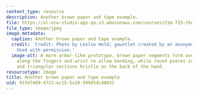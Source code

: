 ```yaml
---
content_type: resource
description: Another brown paper and tape example.
file: https://ol-ocw-studio-app-qa.s3.amazonaws.com/courses/21m-715-the-craft-of-costume-design-fall-2009/91fd74894723ec155a10599d5dc40033_IMG_0593.jpg
file_type: image/jpeg
image_metadata:
  caption: Another brown paper and tape example.
  credit: 'Credit: Photo by Leslie Held; gauntlet created by an anonymous MIT student.
    Used with permission.'
  image-alt: A more armor-like prototype, brown paper segments form overlapping wedges
    along the fingers and wrist to allow bending, while round pieces cover the knuckles,
    and triangular sections bristle on the back of the hand.
resourcetype: Image
title: Another brown paper and tape example
uid: 91fd7489-4723-ec15-5a10-599d5dc40033
---
```

